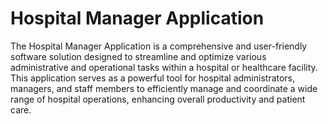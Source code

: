 # Hospital Manager Application

The Hospital Manager Application is a comprehensive and user-friendly software solution designed to streamline and optimize various administrative and operational tasks within a hospital or healthcare facility. This application serves as a powerful tool for hospital administrators, managers, and staff members to efficiently manage and coordinate a wide range of hospital operations, enhancing overall productivity and patient care.
